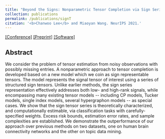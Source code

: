 ```yaml
---
title: "Beyond the Signs: Nonparametric Tensor Completion via Sign Series"
collection: publications
permalink: /publications/signT
citation: '<b>Chanwoo Lee</b> and Miaoyan Wang. NeurIPS 2021.'
---
```


[[Conference]](https://papers.nips.cc/paper/2021/hash/b60c5ab647a27045b462934977ccad9a-Abstract.html) [[Preprint]](https://arxiv.org/pdf/2102.00384.pdf) [[Software]](https://cran.r-project.org/web/packages/TensorComplete/index.html)

## Abstract
We consider the problem of tensor estimation from noisy observations with possibly missing entries. A nonparametric approach to tensor completion is developed based on a new model which we coin as sign representable tensors. The model represents the signal tensor of interest using a series of structured sign tensors. Unlike earlier methods, the sign series representation effectively addresses both low- and high-rank signals, while encompassing many existing tensor models -- including CP models, Tucker models, single index models, several hypergraphon models -- as special cases. We show that the sign tensor series is theoretically characterized, and computationally estimable, via classification tasks with carefully-specified weights. Excess risk bounds, estimation error rates, and sample complexities are established. We demonstrate the outperformance of our approach over previous methods on two datasets, one on human brain connectivity networks and the other on topic data mining.
